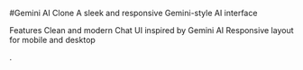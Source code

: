 #Gemini AI Clone
A sleek and responsive Gemini-style AI interface 

Features
Clean and modern Chat UI inspired by Gemini AI
Responsive layout for mobile and desktop

. 

